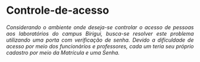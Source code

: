 # Controle-de-acesso
<h6 align="justify"> Considerando o ambiente onde deseja-se controlar o acesso de pessoas aos laboratórios do campus Birigui, busca-se resolver este problema utilizando uma porta com verificação de senha. Devido a dificuldade de acesso por meio dos funcionários e professores, cada um teria seu próprio cadastro por meio da Matrícula e uma Senha. </h6>
